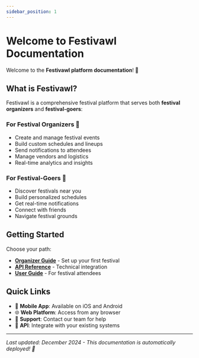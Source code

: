 ```yaml
---
sidebar_position: 1
---
```


# Welcome to Festivawl Documentation

Welcome to the **Festivawl platform documentation**! 🎪

## What is Festivawl?

Festivawl is a comprehensive festival platform that serves both **festival organizers** and **festival-goers**:

### For Festival Organizers 🎵
- Create and manage festival events
- Build custom schedules and lineups
- Send notifications to attendees
- Manage vendors and logistics
- Real-time analytics and insights

### For Festival-Goers 🎉
- Discover festivals near you
- Build personalized schedules
- Get real-time notifications
- Connect with friends
- Navigate festival grounds

## Getting Started

Choose your path:

- **[Organizer Guide](./category/organizer-guide)** - Set up your first festival
- **[API Reference](./category/api-docs)** - Technical integration
- **[User Guide](./category/user-guide)** - For festival attendees

## Quick Links

- 📱 **Mobile App**: Available on iOS and Android
- 🌐 **Web Platform**: Access from any browser
- 💬 **Support**: Contact our team for help
- 🔧 **API**: Integrate with your existing systems

---

*Last updated: December 2024 - This documentation is automatically deployed! 🚀*
